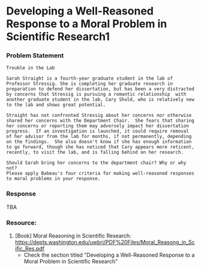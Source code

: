 # Developing a Well-Reasoned Response to a Moral Problem in Scientific Research1

### Problem Statement

```
Trouble in the Lab

Sarah Straight is a fourth-year graduate student in the lab of Professor Stressig. She is completing her graduate research in preparation to defend her dissertation, but has been a very distracted by concerns that Stressig is pursuing a romantic relationship  with another graduate student in the lab, Cary Shuld, who is relatively new to the lab and shows great potential.
 
Straight has not confronted Stressig about her concerns nor otherwise shared her concerns with the Department Chair.  She fears that sharing her concerns or reporting them may adversely impact her dissertation progress.  If an investigation is launched, it could require removal of her advisor from the lab for months, if not permanently, depending on the findings.  She also doesn't know if she has enough information to go forward, though she has noticed that Cary appears more reticent, recently, to visit the lab, and is falling behind on her research.
 
Should Sarah bring her concerns to the department chair? Why or why not?
Please apply Babeau's four criteria for making well-reasoned responses to moral problems in your response.
```

### Response
TBA

### Resource:
1. [Book] Moral Reasoning in Scientific Research: https://depts.washington.edu/uwbri/PDF%20Files/Moral_Reasong_in_Scific_Res.pdf
    * Check the section titled "Developing a Well-Reasoned Response to a Moral Problem in Scientific Research"
